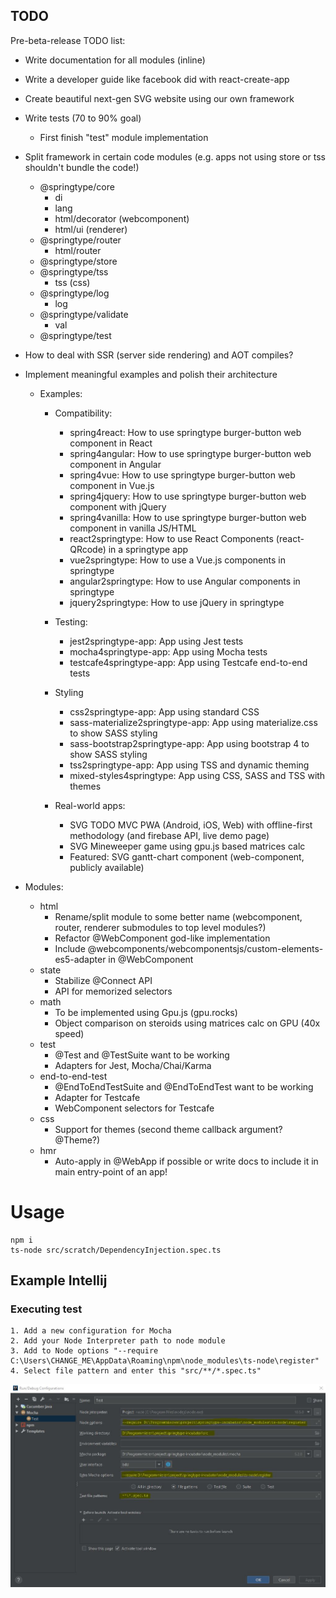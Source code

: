 ## TODO

Pre-beta-release TODO list:

- Write documentation for all modules (inline)
- Write a developer guide like facebook did with react-create-app
- Create beautiful next-gen SVG website using our own framework

- Write tests (70 to 90% goal)
  - First finish "test" module implementation
  
- Split framework in certain code modules (e.g. apps not using store or tss shouldn't bundle the code!)
  - @springtype/core
      - di
      - lang
      - html/decorator (webcomponent)
      - html/ui (renderer)
  - @springtype/router
     - html/router
  - @springtype/store
  - @springtype/tss
    - tss (css)
  - @springtype/log
    - log
  - @springtype/validate
    - val
  - @springtype/test
   
- How to deal with SSR (server side rendering) and AOT compiles?
- Implement meaningful examples and polish their architecture 
  - Examples:
    - Compatibility:
      - spring4react: How to use springtype burger-button web component in React
      - spring4angular: How to use springtype burger-button web component in Angular
      - spring4vue: How to use springtype burger-button web component in Vue.js
      - spring4jquery: How to use springtype burger-button web component with jQuery
      - spring4vanilla: How to use springtype burger-button web component in vanilla JS/HTML
      - react2springtype: How to use React Components (react-QRcode) in a springtype app
      - vue2springtype: How to use a Vue.js components in springtype
      - angular2springtype: How to use Angular components in springtype
      - jquery2springtype: How to use jQuery in springtype
      
    - Testing:
      - jest2springtype-app: App using Jest tests
      - mocha4springtype-app: App using Mocha tests
      - testcafe4springtype-app: App using Testcafe end-to-end tests
       
    - Styling
      - css2springtype-app: App using standard CSS
      - sass-materialize2springtype-app: App using materialize.css to show SASS styling 
      - sass-bootstrap2springtype-app: App using bootstrap 4 to show SASS styling
      - tss2springtype-app: App using TSS and dynamic theming
      - mixed-styles4springtype: App using CSS, SASS and TSS with themes
       
    - Real-world apps:
      - SVG TODO MVC PWA (Android, iOS, Web) with offline-first methodology (and firebase API, live demo page)
      - SVG Mineweeper game using gpu.js based matrices calc
      - Featured: SVG gantt-chart component (web-component, publicly available) 
       
- Modules:
  - html
    - Rename/split module to some better name (webcomponent, router, renderer submodules to top level modules?)
    - Refactor @WebComponent god-like implementation
    - Include @webcomponents/webcomponentsjs/custom-elements-es5-adapter in @WebComponent
  - state
    - Stabilize @Connect API
    - API for memorized selectors
  - math
    - To be implemented using Gpu.js (gpu.rocks)
    - Object comparison on steroids using matrices calc on GPU (40x speed)
  - test
    - @Test and @TestSuite want to be working
    - Adapters for Jest, Mocha/Chai/Karma
  - end-to-end-test
    - @EndToEndTestSuite and @EndToEndTest want to be working
    - Adapter for Testcafe
    - WebComponent selectors for Testcafe
  - css
    - Support for themes (second theme callback argument? @Theme?)
  - hmr
    - Auto-apply in @WebApp if possible or write docs to include it in main entry-point of an app!

# Usage
    npm i
    ts-node src/scratch/DependencyInjection.spec.ts
    
## Example Intellij    
### Executing test
    1. Add a new configuration for Mocha
    2. Add your Node Interpreter path to node module
    3. Add to Node options "--require C:\Users\CHANGE_ME\AppData\Roaming\npm\node_modules\ts-node\register"
    4. Select file pattern and enter this "src/**/*.spec.ts"
    
![Alt text](tests.jpg)

